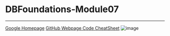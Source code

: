 # DBFoundations-Module07

 ---
 
[Google Homepage](https://www.google.com "Google's Homepage")
[GitHub Webpage Code CheatSheet](https://github.com/adam-p/markdown-here/wiki/Markdown-Cheatsheet)
![image](https://user-images.githubusercontent.com/94077672/222263847-9f91b664-64cc-4a64-a030-ca5bc5a00717.png)
